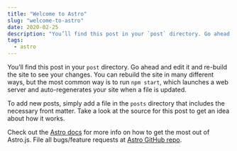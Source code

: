 ```yaml
---
title: "Welcome to Astro"
slug: "welcome-to-astro"
date: 2020-02-25
description: "You’ll find this post in your `post` directory. Go ahead and edit it and re-build the site to see your changes. You can rebuild the site in many different ways, but the most common way is to run `npm start`, which launches a web server"
tags:
  - astro
---
```


You’ll find this post in your `post` directory. Go ahead and edit it and re-build the site to see your changes. You can rebuild the site in many different ways, but the most common way is to run `npm start`, which launches a web server and
auto-regenerates your site when a file is updated.

To add new posts, simply add a file in the `posts` directory that includes the necessary front matter. Take a look at the source for this post to get an idea about how it works.

Check out the [Astro docs][astro-docs] for more info on how to get the most out of Astro.js. File all bugs/feature requests at [Astro GitHub repo][astro-gh].

[astro-docs]: https://astro.build/blog/introducing-astro
[astro-gh]: https://github.com/snowpackjs/astro
